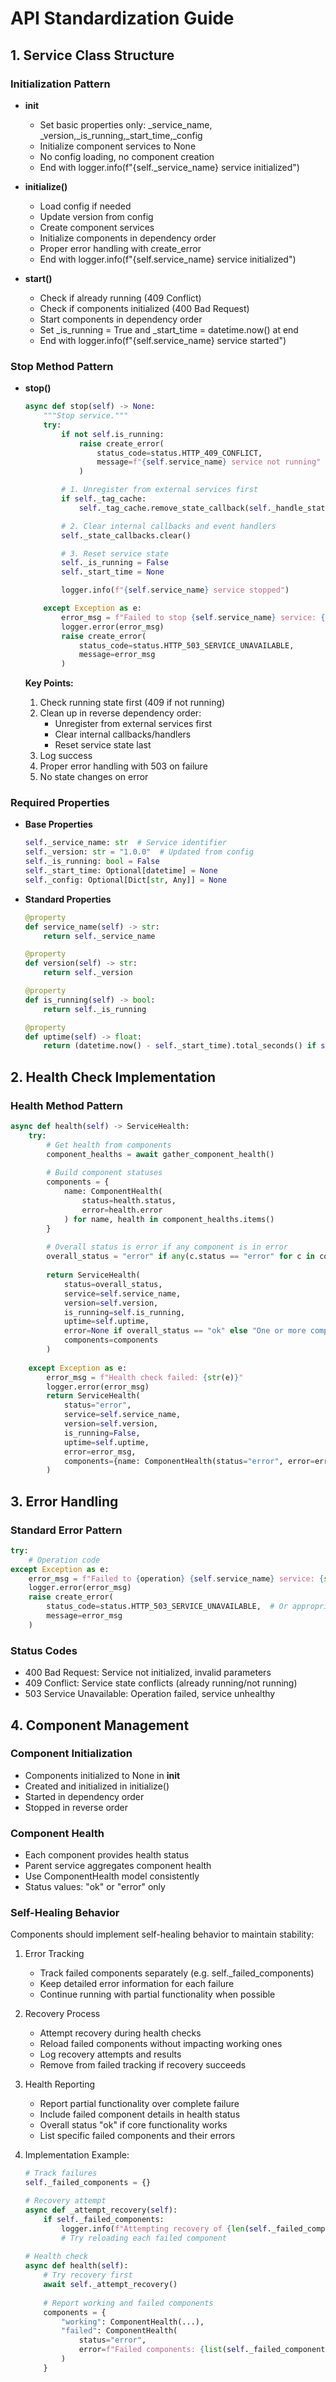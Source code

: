 # API Standardization Guide

## 1. Service Class Structure

### Initialization Pattern

- ****init****
  - Set basic properties only: _service_name, _version,_is_running,_start_time,_config
  - Initialize component services to None
  - No config loading, no component creation
  - End with logger.info(f"{self._service_name} service initialized")

- **initialize()**
  - Load config if needed
  - Update version from config
  - Create component services
  - Initialize components in dependency order
  - Proper error handling with create_error
  - End with logger.info(f"{self.service_name} service initialized")

- **start()**
  - Check if already running (409 Conflict)
  - Check if components initialized (400 Bad Request)
  - Start components in dependency order
  - Set _is_running = True and _start_time = datetime.now() at end
  - End with logger.info(f"{self.service_name} service started")

### Stop Method Pattern

- **stop()**

  ```python
  async def stop(self) -> None:
      """Stop service."""
      try:
          if not self.is_running:
              raise create_error(
                  status_code=status.HTTP_409_CONFLICT,
                  message=f"{self.service_name} service not running"
              )

          # 1. Unregister from external services first
          if self._tag_cache:
              self._tag_cache.remove_state_callback(self._handle_state_change)

          # 2. Clear internal callbacks and event handlers
          self._state_callbacks.clear()

          # 3. Reset service state
          self._is_running = False
          self._start_time = None

          logger.info(f"{self.service_name} service stopped")

      except Exception as e:
          error_msg = f"Failed to stop {self.service_name} service: {str(e)}"
          logger.error(error_msg)
          raise create_error(
              status_code=status.HTTP_503_SERVICE_UNAVAILABLE,
              message=error_msg
          )
  ```

  **Key Points:**
  1. Check running state first (409 if not running)
  2. Clean up in reverse dependency order:
     - Unregister from external services first
     - Clear internal callbacks/handlers
     - Reset service state last
  3. Log success
  4. Proper error handling with 503 on failure
  5. No state changes on error

### Required Properties

- **Base Properties**

  ```python
  self._service_name: str  # Service identifier
  self._version: str = "1.0.0"  # Updated from config
  self._is_running: bool = False
  self._start_time: Optional[datetime] = None
  self._config: Optional[Dict[str, Any]] = None
  ```

- **Standard Properties**

  ```python
  @property
  def service_name(self) -> str:
      return self._service_name

  @property
  def version(self) -> str:
      return self._version

  @property
  def is_running(self) -> bool:
      return self._is_running

  @property
  def uptime(self) -> float:
      return (datetime.now() - self._start_time).total_seconds() if self._start_time else 0.0
  ```

## 2. Health Check Implementation

### Health Method Pattern

```python
async def health(self) -> ServiceHealth:
    try:
        # Get health from components
        component_healths = await gather_component_health()
        
        # Build component statuses
        components = {
            name: ComponentHealth(
                status=health.status,
                error=health.error
            ) for name, health in component_healths.items()
        }
        
        # Overall status is error if any component is in error
        overall_status = "error" if any(c.status == "error" for c in components.values()) else "ok"
        
        return ServiceHealth(
            status=overall_status,
            service=self.service_name,
            version=self.version,
            is_running=self.is_running,
            uptime=self.uptime,
            error=None if overall_status == "ok" else "One or more components in error state",
            components=components
        )
        
    except Exception as e:
        error_msg = f"Health check failed: {str(e)}"
        logger.error(error_msg)
        return ServiceHealth(
            status="error",
            service=self.service_name,
            version=self.version,
            is_running=False,
            uptime=self.uptime,
            error=error_msg,
            components={name: ComponentHealth(status="error", error=error_msg) for name in self._component_names}
        )
```

## 3. Error Handling

### Standard Error Pattern

```python
try:
    # Operation code
except Exception as e:
    error_msg = f"Failed to {operation} {self.service_name} service: {str(e)}"
    logger.error(error_msg)
    raise create_error(
        status_code=status.HTTP_503_SERVICE_UNAVAILABLE,  # Or appropriate code
        message=error_msg
    )
```

### Status Codes

- 400 Bad Request: Service not initialized, invalid parameters
- 409 Conflict: Service state conflicts (already running/not running)
- 503 Service Unavailable: Operation failed, service unhealthy

## 4. Component Management

### Component Initialization

- Components initialized to None in **init**
- Created and initialized in initialize()
- Started in dependency order
- Stopped in reverse order

### Component Health

- Each component provides health status
- Parent service aggregates component health
- Use ComponentHealth model consistently
- Status values: "ok" or "error" only

### Self-Healing Behavior

Components should implement self-healing behavior to maintain stability:

1. Error Tracking
   - Track failed components separately (e.g. self._failed_components)
   - Keep detailed error information for each failure
   - Continue running with partial functionality when possible

2. Recovery Process
   - Attempt recovery during health checks
   - Reload failed components without impacting working ones
   - Log recovery attempts and results
   - Remove from failed tracking if recovery succeeds

3. Health Reporting
   - Report partial functionality over complete failure
   - Include failed component details in health status
   - Overall status "ok" if core functionality works
   - List specific failed components and their errors

4. Implementation Example:

   ```python
   # Track failures
   self._failed_components = {}
   
   # Recovery attempt
   async def _attempt_recovery(self):
       if self._failed_components:
           logger.info(f"Attempting recovery of {len(self._failed_components)} components...")
           # Try reloading each failed component
           
   # Health check
   async def health(self):
       # Try recovery first
       await self._attempt_recovery()
       
       # Report working and failed components
       components = {
           "working": ComponentHealth(...),
           "failed": ComponentHealth(
               status="error",
               error=f"Failed components: {list(self._failed_components.keys())}"
           )
       }
   ```
